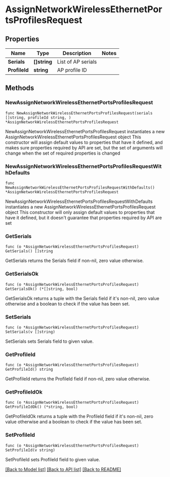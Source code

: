 # AssignNetworkWirelessEthernetPortsProfilesRequest

## Properties

Name | Type | Description | Notes
------------ | ------------- | ------------- | -------------
**Serials** | **[]string** | List of AP serials | 
**ProfileId** | **string** | AP profile ID | 

## Methods

### NewAssignNetworkWirelessEthernetPortsProfilesRequest

`func NewAssignNetworkWirelessEthernetPortsProfilesRequest(serials []string, profileId string, ) *AssignNetworkWirelessEthernetPortsProfilesRequest`

NewAssignNetworkWirelessEthernetPortsProfilesRequest instantiates a new AssignNetworkWirelessEthernetPortsProfilesRequest object
This constructor will assign default values to properties that have it defined,
and makes sure properties required by API are set, but the set of arguments
will change when the set of required properties is changed

### NewAssignNetworkWirelessEthernetPortsProfilesRequestWithDefaults

`func NewAssignNetworkWirelessEthernetPortsProfilesRequestWithDefaults() *AssignNetworkWirelessEthernetPortsProfilesRequest`

NewAssignNetworkWirelessEthernetPortsProfilesRequestWithDefaults instantiates a new AssignNetworkWirelessEthernetPortsProfilesRequest object
This constructor will only assign default values to properties that have it defined,
but it doesn't guarantee that properties required by API are set

### GetSerials

`func (o *AssignNetworkWirelessEthernetPortsProfilesRequest) GetSerials() []string`

GetSerials returns the Serials field if non-nil, zero value otherwise.

### GetSerialsOk

`func (o *AssignNetworkWirelessEthernetPortsProfilesRequest) GetSerialsOk() (*[]string, bool)`

GetSerialsOk returns a tuple with the Serials field if it's non-nil, zero value otherwise
and a boolean to check if the value has been set.

### SetSerials

`func (o *AssignNetworkWirelessEthernetPortsProfilesRequest) SetSerials(v []string)`

SetSerials sets Serials field to given value.


### GetProfileId

`func (o *AssignNetworkWirelessEthernetPortsProfilesRequest) GetProfileId() string`

GetProfileId returns the ProfileId field if non-nil, zero value otherwise.

### GetProfileIdOk

`func (o *AssignNetworkWirelessEthernetPortsProfilesRequest) GetProfileIdOk() (*string, bool)`

GetProfileIdOk returns a tuple with the ProfileId field if it's non-nil, zero value otherwise
and a boolean to check if the value has been set.

### SetProfileId

`func (o *AssignNetworkWirelessEthernetPortsProfilesRequest) SetProfileId(v string)`

SetProfileId sets ProfileId field to given value.



[[Back to Model list]](../README.md#documentation-for-models) [[Back to API list]](../README.md#documentation-for-api-endpoints) [[Back to README]](../README.md)


